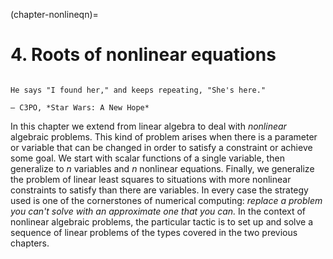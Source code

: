 (chapter-nonlineqn)=
# 4. Roots of nonlinear equations

```{index} C3PO, A New Hope
```

```{epigraph}
He says "I found her," and keeps repeating, "She's here."

— C3PO, *Star Wars: A New Hope*
```

In this chapter we extend from linear algebra to deal with *nonlinear* algebraic problems. This kind of problem arises when there is a parameter or variable that can be changed in order to satisfy a constraint or achieve some goal. We start with scalar functions of a single variable, then generalize to $n$ variables and $n$ nonlinear equations. Finally, we generalize the problem of linear least squares to situations with more nonlinear constraints to satisfy than there are variables. In every case the strategy used is one of the cornerstones of numerical computing: *replace a problem you can't solve with an approximate one that you can.* In the context of nonlinear algebraic problems, the particular tactic is to set up and solve a sequence of linear problems of the types covered in the two previous chapters.

